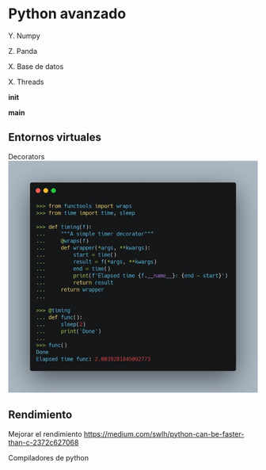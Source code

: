# Python avanzado



Y. Numpy

Z. Panda

X. Base de datos

X. Threads



__init__

__main__

## Entornos virtuales

Decorators 
![](./images/decorators.jpeg)

## Rendimiento

Mejorar el rendimiento https://medium.com/swlh/python-can-be-faster-than-c-2372c627068

Compiladores de python

